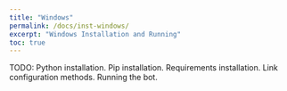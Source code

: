 ```yaml
---
title: "Windows"
permalink: /docs/inst-windows/
excerpt: "Windows Installation and Running"
toc: true
---
```


TODO:
Python installation.
Pip installation.
Requirements installation.
Link configuration methods.
Running the bot.
